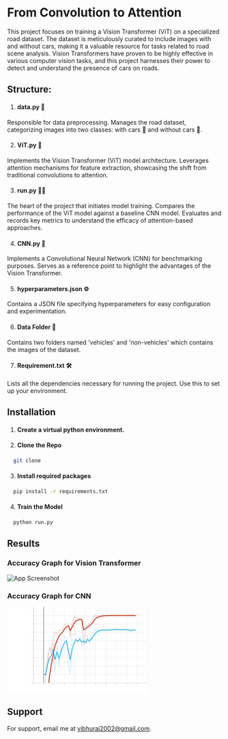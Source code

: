
# From Convolution to Attention

This project focuses on training a Vision Transformer (ViT) on a specialized road dataset. The dataset is meticulously curated to include images with and without cars, making it a valuable resource for tasks related to road scene analysis. Vision Transformers have proven to be highly effective in various computer vision tasks, and this project harnesses their power to detect and understand the presence of cars on roads.

## Structure:

1. #### data.py 🧰
Responsible for data preprocessing.
Manages the road dataset, categorizing images into two classes: with cars 🚗 and without cars 🛑.

2. #### ViT.py 🤖
Implements the Vision Transformer (ViT) model architecture.
Leverages attention mechanisms for feature extraction, showcasing the shift from traditional convolutions to attention.

3. #### run.py 🏃‍♂️
The heart of the project that initiates model training.
Compares the performance of the ViT model against a baseline CNN model.
Evaluates and records key metrics to understand the efficacy of attention-based approaches.

4. #### CNN.py 🔄
Implements a Convolutional Neural Network (CNN) for benchmarking purposes.
Serves as a reference point to highlight the advantages of the Vision Transformer.

5. #### hyperparameters.json ⚙️
Contains a JSON file specifying hyperparameters for easy configuration and experimentation.

6. #### Data Folder 📁
Contains two folders named 'vehicles' and 'non-vehicles' which contains the images of the dataset.

7. #### Requirement.txt 🛠️
Lists all the dependencies necessary for running the project. Use this to set up your environment.



## Installation

1. #### Create a virtual python environment.

2. #### Clone the Repo

```bash
  git clone
```
3. #### Install required packages

```bash
  pip install -r requirements.txt
```

4. #### Train the Model

```bash
  python run.py
```
## Results

### Accuracy Graph for Vision Transformer

![App Screenshot](https://via.placeholder.com/468x300?text=App+Screenshot+Here)

### Accuracy Graph for CNN

![App Screenshot](https://github.com/VibhuRaj01/From-Convolution-to-Attention/blob/main/Img/epoch_accuracy%20(1).png)
## Support

For support, email me at vibhuraj2002@gmail.com.

